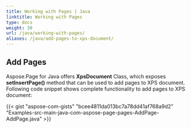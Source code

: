 ```yaml
---
title: Working with Pages | Java
linktitle: Working with Pages
type: docs
weight: 30
url: /java/working-with-pages/
aliases: /java/add-pages-to-xps-document/
---
```


## **Add Pages**
Aspose.Page for Java offers **XpsDocument** Class, which exposes **setInsertPage()** method that can be used to add pages to XPS document. Following code snippet shows complete functionality to add pages to XPS document:

{{< gist "aspose-com-gists" "bcee4811da013bc7a78dd41af768a9d2" "Examples-src-main-java-com-aspose-page-pages-AddPage-AddPage.java" >}}
